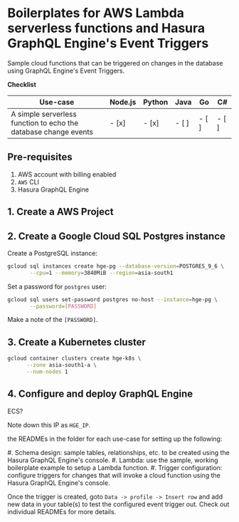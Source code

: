 # Boilerplates for AWS Lambda serverless functions and Hasura GraphQL Engine's Event Triggers
Sample cloud functions that can be triggered on changes in the database using GraphQL Engine's Event Triggers.

**Checklist**

| Use-case       | Node.js | Python | Java | Go | C# 
|----------------|---------|--------|------|----|---
| A simple serverless function to echo the database change events | - [x] | - [x]  | - [ ]  | - [ ]  | - [ ] 


## Pre-requisites

1. AWS  account with billing enabled
2. `AWS` CLI
3. Hasura GraphQL Engine

## 1. Create a AWS Project

## 2. Create a Google Cloud SQL Postgres instance

Create a PostgreSQL instance:

```bash
gcloud sql instances create hge-pg --database-version=POSTGRES_9_6 \
       --cpu=1 --memory=3840MiB --region=asia-south1
```

Set a password for `postgres` user:

```bash
gcloud sql users set-password postgres no-host --instance=hge-pg \
       --password=[PASSWORD]
```

Make a note of the `[PASSWORD]`.

## 3. Create a Kubernetes cluster

```bash
gcloud container clusters create hge-k8s \
      --zone asia-south1-a \
      --num-nodes 1
```

## 4. Configure and deploy GraphQL Engine

ECS?

Note down this IP as `HGE_IP`.

the READMEs in the folder for each use-case for setting up the following:

#. Schema design:  sample tables, relationships, etc. to be created using the Hasura GraphQL Engine's console.
#. Lambda: use the sample, working boilerplate example to setup a Lambda function.
#. Trigger configuration: configure triggers for changes that will invoke a cloud function using the Hasura GraphQL Engine's console.

Once the trigger is created, goto `Data -> profile -> Insert row` and add new data in your table(s) to test the configured event trigger out. Check out individual READMEs for more details.
